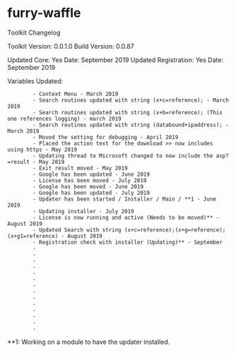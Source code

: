 # furry-waffle
Toolkit Changelog

Toolkit Version: 0.0.1.0
Build Version: 0.0.87

Updated Core: Yes
Date: September 2019
Updated Registration: Yes
Date: September 2019

Variables Updated:

			- Context Menu - March 2019
			- Search routines updated with string (x+c=reference); - March 2019
			- Search routines updated with string (x+b=reference); (This one references logging) - march 2019
			- Search routines updated with string (databound+ipaddress); - March 2019
			- Moved the setting for debugging - April 2019
			- Placed the action text for the download >> now includes using https - May 2019
			- Updating thread to Microsoft changed to now include the asp?=result - May 2019
			- Exit result moved - May 2019
			- Google has been updated - June 2019
			- License has been moved - July 2019
			- Google has been moved - June 2019
			- Google has been updated - July 2019
			- Updater has been started / Installer / Main / **1 - June 2019
			- Updating installer - July 2019
			- License is now running and active (Needs to be moved)** - August 2019
			- Updated Search with string (x+c=reference);(x+g=reference);(x+g1=reference) - August 2019
			- Registration check with installer (Updating)** - September
			- 
			- 
			- 
			- 
			- 
			- 
			- 
			- 
			- 
			- 
			- 
			- 
			- 
			- 








**1: Working on a module to have the updater installed.
